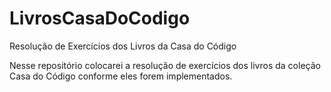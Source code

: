# LivrosCasaDoCodigo
Resolução de Exercícios dos Livros da Casa do Código

Nesse repositório colocarei a resolução de exercícios dos livros da coleção Casa do Código conforme eles forem implementados.
